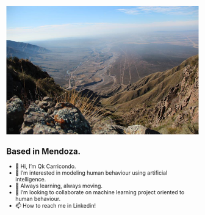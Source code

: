 ![GitHub Logo](image.jpg)
## Based in Mendoza.


- 👋 Hi, I’m Qk Carricondo.
- 👀 I’m interested in modeling human behaviour using artificial intelligence.
- 🌱 Always learning, always moving.
- 💞️ I’m looking to collaborate on machine learning project oriented to human behaviour.
- 📫 How to reach me in Linkedin!

<!---
Qk527/Qk527 is a ✨ special ✨ repository because its `README.md` (this file) appears on your GitHub profile.
You can click the Preview link to take a look at your changes.
--->
